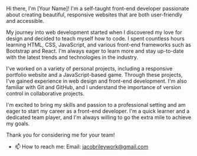 Hi there, I'm [Your Name]! I'm a self-taught front-end developer passionate about creating beautiful, responsive websites that are both user-friendly and accessible.

My journey into web development started when I discovered my love for design and decided to teach myself how to code. I spent countless hours learning HTML, CSS, JavaScript, and various front-end frameworks such as Bootstrap and React. I'm always eager to learn more and stay up-to-date with the latest trends and technologies in the industry.

I've worked on a variety of personal projects, including a responsive portfolio website and a JavaScript-based game. Through these projects, I've gained experience in web design and front-end development. I'm also familiar with Git and GitHub, and I understand the importance of version control in collaborative projects.

I'm excited to bring my skills and passion to a professional setting and am eager to start my career as a front-end developer. I'm a quick learner and a dedicated team player, and I'm always willing to go the extra mile to achieve my goals.

Thank you for considering me for your team!

- 📫 How to reach me: Email: jacobrileywork@gmail.com

<!---
JRiley1892/JRiley1892 is a ✨ special ✨ repository because its `README.md` (this file) appears on your GitHub profile.
You can click the Preview link to take a look at your changes.
--->
